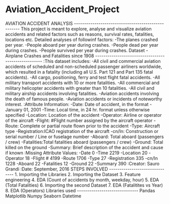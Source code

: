 # Aviation_Accident_Project
AVIATION ACCIDENT ANALYSIS --------------------------------------------------- This project is meant to explore, analyse and visualize aviation accidents and related factors such as reasons, survival rates, fatalities, locations etc. Detailed analyses of followinf factors:       -The planes crashed per year.       -People aboard per year during crashes.       -People dead per year during crashes.       -People survived per year during crashes.   Dataset - Airplane Crashes and Fatalities since 1908 ----------------------------------------------------       :This dataset includes:         -All civil and commercial aviation accidents of scheduled and non-scheduled passenger airliners worldwide, which resulted          in a fatality (including all U.S. Part 121 and Part 135 fatal accidents).         -All cargo, positioning, ferry and test flight fatal accidents.         -All military transport accidents with 10 or more fatalities.         -All commercial and military helicopter accidents with greater than 10 fatalities.         -All civil and military airship accidents involving fatalities.         -Aviation accidents involving the death of famous people.         -Aviation accidents or incidents of noteworthy interest.              :Attribute Information:         -Date:      Date of accident, in the format - January 01, 2001         -Time:      Local time, in 24 hr. format unless otherwise specified         -Location:  Location of the accident         -Operator:  Airline or operator of the aircraft         -Flight:    #Flight number assigned by the aircraft operator         -Route:     Complete or partial route flown prior to the accident         -Type:      Aircraft type         -Registration:ICAO registration of the aircraft         -cn/In:     Construction or serial number / Line or fuselage number         -Aboard:    Total aboard (passengers / crew)         -Fatalities:Total fatalities aboard (passengers / crew)         -Ground:    Total killed on the ground         -Summary:   Brief description of the accident and cause if known       :Missing Attribute Values:          -Date               0         -Time            2219         -Location          20         -Operator          18         -Flight #        4199         -Route           1706         -Type              27         -Registration     335         -cn/In           1228         -Aboard            22         -Fatalities        12         -Ground            22         -Summary          390      :Creator:  Sauro Grandi      :Date: September, 2016     STEPS INVOLVED -------------------------------      1. Importing the Libraries   2. Importing the Dataset   3. Feature engineering   4. EDA (Count of accidents by month, weekday, hour)   5. EDA (Total Fatalities)   6. Importing the second Dataset   7. EDA (Fatalitites vs Year)   8. EDA (Operators)    Libraries used ------------------------------     Pandas     Matplotlib     Numpy     Seaborn     Datetime
